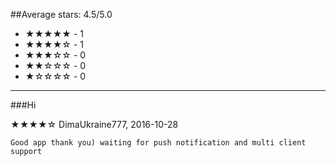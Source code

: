 ##Average stars: 4.5/5.0

- ★★★★★ - 1
- ★★★★☆ - 1
- ★★★☆☆ - 0
- ★★☆☆☆ - 0
- ★☆☆☆☆ - 0

---

###Hi

★★★★☆ DimaUkraine777, 2016-10-28

```
Good app thank you) waiting for push notification and multi client support
```

